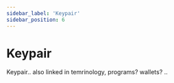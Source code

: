 ```yaml
---
sidebar_label: 'Keypair'
sidebar_position: 6
---
```


# Keypair

Keypair..    also linked in temrinology, programs? wallets? .. 
